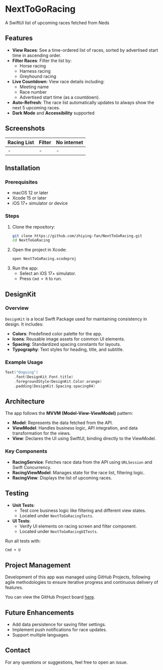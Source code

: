 # NextToGoRacing
A SwiftUI list of upcoming races fetched from Neds

## Features

- **View Races**: See a time-ordered list of races, sorted by advertised start time in ascending order.
- **Filter Races**: Filter the list by:
  - Horse racing
  - Harness racing
  - Greyhound racing
- **Live Countdown**: View race details including:
  - Meeting name
  - Race number
  - Advertised start time (as a countdown).
- **Auto-Refresh**: The race list automatically updates to always show the next 5 upcoming races.
- **Dark Mode** and **Accessibility** supported

## Screenshots

| Racing List | Filter | No internet |
| - | - | - |
| - | - | - |

## Installation

### Prerequisites
- macOS 12 or later
- Xcode 15 or later
- iOS 17+ simulator or device

### Steps
1. Clone the repository:
   ```bash
   git clone https://github.com/zhiying-fan/NextToGoRacing.git
   cd NextToGoRacing
   ```
2. Open the project in Xcode:
   ```bash
   open NextToGoRacing.xcodeproj
   ```
3. Run the app:
   - Select an iOS 17+ simulator.
   - Press `Cmd + R` to run.

## DesignKit

### Overview
`DesignKit` is a local Swift Package used for maintaining consistency in design. It includes:
- **Colors**: Predefined color palette for the app.
- **Icons**: Reusable image assets for common UI elements.
- **Spacing**: Standardized spacing constants for layouts.
- **Typography**: Text styles for heading, title, and subtitle.

### Example Usage
```swift
Text("Ongoing")
    .font(DesignKit.Font.title)
    .foregroundStyle(DesignKit.Color.orange)
    .padding(DesignKit.Spacing.spacing04)
```

## Architecture

The app follows the **MVVM (Model-View-ViewModel)** pattern:
- **Model**: Represents the data fetched from the API.
- **ViewModel**: Handles business logic, API integration, and data transformation for the views.
- **View**: Declares the UI using SwiftUI, binding directly to the ViewModel.

### Key Components
- **RacingService**: Fetches race data from the API using `URLSession` and Swift Concurrency.
- **RacingViewModel**: Manages state for the race list, filtering logic.
- **RacingView**: Displays the list of upcoming races.

## Testing
- **Unit Tests**:
  - Test core business logic like filtering and different view states.
  - Located under `NextToGoRacingTests`.
- **UI Tests**:
  - Verify UI elements on racing screen and filter component.
  - Located under `NextToGoRacingUITests`.

Run all tests with:
```bash
Cmd + U
```

## Project Management  

Development of this app was managed using GitHub Projects, following agile methodologies to ensure iterative progress and continuous delivery of features.  

You can view the GitHub Project board [here](https://github.com/users/zhiying-fan/projects/1).  

## Future Enhancements
- Add data persistence for saving filter settings.
- Implement push notifications for race updates.
- Support multiple languages.

## Contact
For any questions or suggestions, feel free to open an issue.
